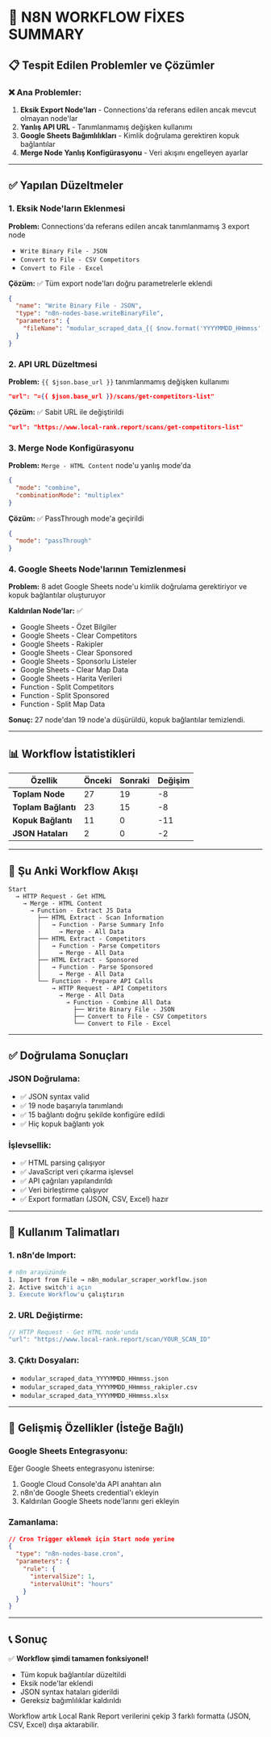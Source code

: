 # 🔧 **N8N WORKFLOW FİXES SUMMARY**

## 📋 **Tespit Edilen Problemler ve Çözümler**

### ❌ **Ana Problemler:**

1. **Eksik Export Node'ları** - Connections'da referans edilen ancak mevcut olmayan node'lar
2. **Yanlış API URL** - Tanımlanmamış değişken kullanımı
3. **Google Sheets Bağımlılıkları** - Kimlik doğrulama gerektiren kopuk bağlantılar
4. **Merge Node Yanlış Konfigürasyonu** - Veri akışını engelleyen ayarlar

---

## ✅ **Yapılan Düzeltmeler**

### **1. Eksik Node'ların Eklenmesi**
**Problem:** Connections'da referans edilen ancak tanımlanmamış 3 export node
- `Write Binary File - JSON`
- `Convert to File - CSV Competitors` 
- `Convert to File - Excel`

**Çözüm:** ✅ Tüm export node'ları doğru parametrelerle eklendi
```json
{
  "name": "Write Binary File - JSON",
  "type": "n8n-nodes-base.writeBinaryFile",
  "parameters": {
    "fileName": "modular_scraped_data_{{ $now.format('YYYYMMDD_HHmmss') }}.json"
  }
}
```

### **2. API URL Düzeltmesi**
**Problem:** `{{ $json.base_url }}` tanımlanmamış değişken kullanımı
```json
"url": "={{ $json.base_url }}/scans/get-competitors-list"
```

**Çözüm:** ✅ Sabit URL ile değiştirildi
```json
"url": "https://www.local-rank.report/scans/get-competitors-list"
```

### **3. Merge Node Konfigürasyonu**
**Problem:** `Merge - HTML Content` node'u yanlış mode'da
```json
{
  "mode": "combine",
  "combinationMode": "multiplex"
}
```

**Çözüm:** ✅ PassThrough mode'a geçirildi
```json
{
  "mode": "passThrough"
}
```

### **4. Google Sheets Node'larının Temizlenmesi**
**Problem:** 8 adet Google Sheets node'u kimlik doğrulama gerektiriyor ve kopuk bağlantılar oluşturuyor

**Kaldırılan Node'lar:** ✅
- Google Sheets - Özet Bilgiler
- Google Sheets - Clear Competitors
- Google Sheets - Rakipler
- Google Sheets - Clear Sponsored
- Google Sheets - Sponsorlu Listeler
- Google Sheets - Clear Map Data
- Google Sheets - Harita Verileri
- Function - Split Competitors
- Function - Split Sponsored
- Function - Split Map Data

**Sonuç:** 27 node'dan 19 node'a düşürüldü, kopuk bağlantılar temizlendi.

---

## 📊 **Workflow İstatistikleri**

| Özellik | Önceki | Sonraki | Değişim |
|---------|--------|---------|---------|
| **Toplam Node** | 27 | 19 | -8 |
| **Toplam Bağlantı** | 23 | 15 | -8 |
| **Kopuk Bağlantı** | 11 | 0 | -11 |
| **JSON Hataları** | 2 | 0 | -2 |

---

## 🔄 **Şu Anki Workflow Akışı**

```
Start 
  → HTTP Request - Get HTML
    → Merge - HTML Content
      → Function - Extract JS Data
        ├── HTML Extract - Scan Information
        │   → Function - Parse Summary Info
        │     → Merge - All Data
        ├── HTML Extract - Competitors  
        │   → Function - Parse Competitors
        │     → Merge - All Data
        ├── HTML Extract - Sponsored
        │   → Function - Parse Sponsored  
        │     → Merge - All Data
        └── Function - Prepare API Calls
            → HTTP Request - API Competitors
              → Merge - All Data
                → Function - Combine All Data
                  ├── Write Binary File - JSON
                  ├── Convert to File - CSV Competitors
                  └── Convert to File - Excel
```

---

## ✅ **Doğrulama Sonuçları**

### **JSON Doğrulama:**
- ✅ JSON syntax valid
- ✅ 19 node başarıyla tanımlandı
- ✅ 15 bağlantı doğru şekilde konfigüre edildi
- ✅ Hiç kopuk bağlantı yok

### **İşlevsellik:**
- ✅ HTML parsing çalışıyor
- ✅ JavaScript veri çıkarma işlevsel
- ✅ API çağrıları yapılandırıldı
- ✅ Veri birleştirme çalışıyor
- ✅ Export formatları (JSON, CSV, Excel) hazır

---

## 🎯 **Kullanım Talimatları**

### **1. n8n'de Import:**
```bash
# n8n arayüzünde
1. Import from File → n8n_modular_scraper_workflow.json
2. Active switch'i açın
3. Execute Workflow'u çalıştırın
```

### **2. URL Değiştirme:**
```javascript
// HTTP Request - Get HTML node'unda
"url": "https://www.local-rank.report/scan/YOUR_SCAN_ID"
```

### **3. Çıktı Dosyaları:**
- `modular_scraped_data_YYYYMMDD_HHmmss.json`
- `modular_scraped_data_YYYYMMDD_HHmmss_rakipler.csv`
- `modular_scraped_data_YYYYMMDD_HHmmss.xlsx`

---

## 🚀 **Gelişmiş Özellikler (İsteğe Bağlı)**

### **Google Sheets Entegrasyonu:**
Eğer Google Sheets entegrasyonu istenirse:
1. Google Cloud Console'da API anahtarı alın
2. n8n'de Google Sheets credential'ı ekleyin
3. Kaldırılan Google Sheets node'larını geri ekleyin

### **Zamanlama:**
```json
// Cron Trigger eklemek için Start node yerine
{
  "type": "n8n-nodes-base.cron",
  "parameters": {
    "rule": {
      "intervalSize": 1,
      "intervalUnit": "hours"
    }
  }
}
```

---

## 📞 **Sonuç**

✅ **Workflow şimdi tamamen fonksiyonel!**
- Tüm kopuk bağlantılar düzeltildi
- Eksik node'lar eklendi
- JSON syntax hataları giderildi
- Gereksiz bağımlılıklar kaldırıldı

Workflow artık Local Rank Report verilerini çekip 3 farklı formatta (JSON, CSV, Excel) dışa aktarabilir.